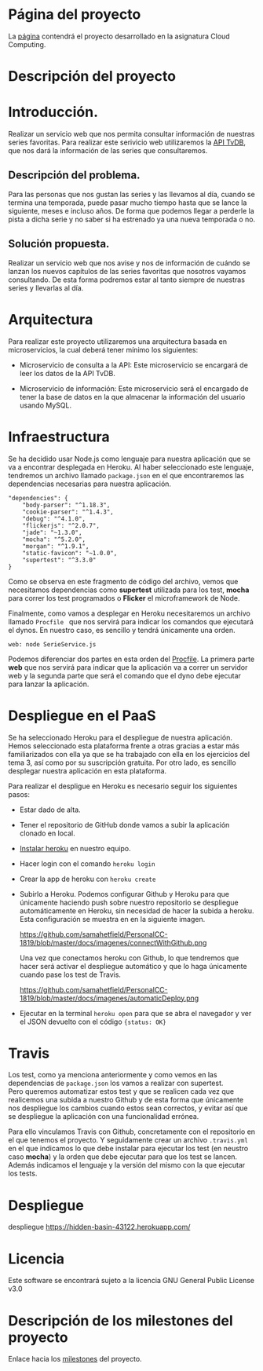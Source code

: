 # Página del proyecto

La [página](https://samahetfield.github.io/PersonalCC-1819/) contendrá el proyecto desarrollado en la asignatura Cloud Computing.

# Descripción del proyecto

# Introducción.

Realizar un servicio web que nos permita consultar información de nuestras series favoritas. Para realizar este serivicio web utilizaremos la [API TvDB](https://www.thetvdb.com/), que nos dará la información de las series que consultaremos.

## Descripción del problema.

Para las personas que nos gustan las series y las llevamos al día, cuando se termina una temporada, puede pasar mucho tiempo hasta que se lance la siguiente, meses e incluso años. De forma que podemos llegar a perderle la pista a dicha serie y no saber si ha estrenado ya una nueva temporada o no.

## Solución propuesta.

Realizar un servicio web que nos avise y nos de información de cuándo se lanzan los nuevos capítulos de las series favoritas que nosotros vayamos consultando. De esta forma podremos estar al tanto siempre de nuestras series y llevarlas al día.

# Arquitectura

Para realizar este proyecto utilizaremos una arquitectura basada en microservicios, la cual deberá tener mínimo los siguientes:

- Microservicio de consulta a la API: Este microservicio se encargará de leer los datos de la API TvDB. 

- Microservicio de información: Este microservicio será el encargado de tener la base de datos en la que almacenar la información del usuario usando MySQL.

# Infraestructura

Se ha decidido usar Node.js como lenguaje para nuestra aplicación que se va a encontrar desplegada en Heroku.
Al haber seleccionado este lenguaje, tendremos un archivo llamado ``` package.json ``` en el que encontraremos las dependencias necesarias para nuestra aplicación.

	"dependencies": {
        "body-parser": "^1.18.3",
        "cookie-parser": "^1.4.3",
        "debug": "^4.1.0",
        "flickerjs": "^2.0.7",
        "jade": "~1.3.0",
        "mocha": "^5.2.0",
        "morgan": "^1.9.1",
        "static-favicon": "~1.0.0",
        "supertest": "^3.3.0"
    }

Como se observa en este fragmento de código del archivo, vemos que necesitamos dependencias como **supertest** utilizada para los test, **mocha** para correr los test programados o **Flicker** el microframework de Node.	

Finalmente, como vamos a desplegar en Heroku necesitaremos un archivo llamado ```Procfile ``` que nos servirá para indicar los comandos que ejecutará el dynos.
En nuestro caso, es sencillo y tendrá únicamente una orden.

	web: node SerieService.js

Podemos diferenciar dos partes en esta orden del [Procfile](https://devcenter.heroku.com/articles/procfile). La primera parte **web** que nos servirá para indicar que la aplicación va a correr un servidor web y la segunda parte que será el comando que el dyno debe ejecutar para lanzar la aplicación.

# Despliegue en el PaaS
Se ha seleccionado Heroku para el despliegue de nuestra aplicación. Hemos seleccionado esta plataforma frente a otras gracias a estar más familiarizados con ella ya que se ha trabajado con ella en los ejercicios del tema 3, así como por su suscripción gratuita.
Por otro lado, es sencillo desplegar nuestra aplicación en esta plataforma.

Para realizar el despligue en Heroku es necesario seguir los siguientes pasos:
- Estar dado de alta.
- Tener el repositorio de GitHub donde vamos a subir la aplicación clonado en local.
- [Instalar heroku](https://devcenter.heroku.com/articles/heroku-cli) en nuestro equipo.
- Hacer login con el comando ```heroku login```
- Crear la app de heroku con ```heroku create```
- Subirlo a Heroku. Podemos configurar Github y Heroku para que únicamente haciendo push sobre nuestro repositorio se despliegue automáticamente en Heroku, sin necesidad de hacer la subida a heroku.
  Esta configuración se muestra en en la siguiente imagen.

  https://github.com/samahetfield/PersonalCC-1819/blob/master/docs/imagenes/connectWithGithub.png
  
  Una vez que conectamos heroku con Github, lo que tendremos que hacer será activar el despliegue automático y que lo haga únicamente cuando pase los test de Travis.
  
  https://github.com/samahetfield/PersonalCC-1819/blob/master/docs/imagenes/automaticDeploy.png

- Ejecutar en la terminal ```heroku open``` para que se abra el navegador y ver el JSON devuelto con el código ```{status: OK}```


# Travis

Los test, como ya menciona anteriormente y como vemos en las dependencias de ``` package.json ``` los vamos a realizar con supertest.  
Pero queremos automatizar estos test y que se realicen cada vez que realicemos una subida a nuestro Github y de esta forma que únicamente nos despliegue los cambios cuando estos sean correctos, y evitar así que se despliegue la aplicación con una funcionalidad errónea.

Para ello vinculamos Travis con Github, concretamente con el repositorio en el que tenemos el proyecto.
Y seguidamente crear un archivo ``` .travis.yml ``` en el que indicamos lo que debe instalar para ejecutar los test (en neustro caso **mocha**) y la orden que debe ejecutar para que los test se lancen. Además indicamos el lenguaje y la versión del mismo con la que ejecutar los tests.


# Despliegue

despliegue https://hidden-basin-43122.herokuapp.com/


# Licencia
Este software se encontrará sujeto a la licencia GNU General Public License v3.0

# Descripción de los milestones del proyecto

Enlace hacia los [milestones](https://github.com/samahetfield/PersonalCC-1819/milestones) del proyecto.

